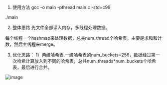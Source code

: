 1. 使用方法
gcc -o main -pthread main.c -std=c99 

./main 

2. 整体思路
 先文件全部读入内存，多线程处理数据。
 
 每个线程一个hashmap来处理数据，总共num_thread个哈希表，主要是求和和计数，然后主线程来merge。
 
 
3. 优化思路：
  1）两级哈希表.一级哈希表的num_buckets=256，数据经过第一次哈希计算放入到不同的哈希表，总共num_threads*num_buckets个哈希表，最后进行合并。
  
  ![image](https://user-images.githubusercontent.com/57481533/112871241-a5e99980-90f1-11eb-8b8d-413cc6cd3c83.png)
